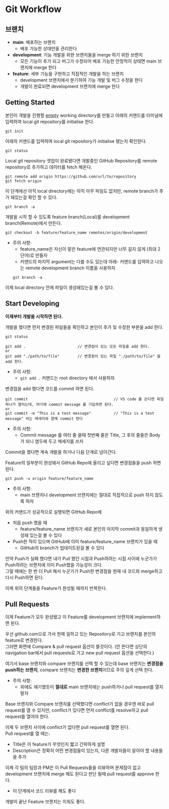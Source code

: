 # Git Workflow

## 브랜치
- **main**: 배포하는 브랜치
    - 배포 가능한 상태만을 관리한다
- **development**: 기능 개발을 위한 브랜치들을 merge 하기 위한 브랜치
    - 모든 기능이 추가 되고 버그가 수정되어 배포 가능한 안정적이 상태면 main 브랜치에 merge 한다
- **feature**: 세부 기능을 구현하고 직접적인 개발을 하는 브랜치
    - development 브랜치에서 분기하여 기능 개발 및 버그 수정을 한다
    - 개발이 완료되면 development 브랜치에 merge 한다

## Getting Started
본인이 개발을 진행할 <u>empty</u> working directory를 만들고 아래의 커맨드를 터미널에 입력하여 local git repository를 initialise 한다.
```
git init
```
아래의 커맨드를 입력하여 local git repository가 initialise 됐는지 확인한다.
```
git status
```
Local git repository 셋업이 완료됐다면 개발중인 GitHub Repository를 remote repository로 추가하고 데이터를 fetch 해온다.
```
git remote add origin https://github.com/url/to/repository
git fetch origin
```
이 단계에선 아직 local directory에는 아직 아무 파일도 없지만, remote branch가 추가 돼있는걸 확인 할 수 있다.
```
git branch -a
```
개발을 시작 할 수 있도록 feature branch(Local)를 development branch(Remote)에서 만든다.
```
git checkout -b feature/feature_name remotes/origin/development
```
- 주의 사항:
    - feature_name은 자신이 맡은 feature에 연관되지만 너무 길지 않게 (최대 2단어)로 만들자
    - 커맨드의 마지막 argument는 다를 수도 있는데 아래- 커맨드를 입력하고 나오는 remote development branch 이름을 사용하자
    ```
    git branch -a
    ```

이제 local directory 안에 파일이 생성돼있는걸 볼 수 있다.

## Start Developing
**이제부터 개발을 시작하면 된다.**

개발을 했다면 먼저 변경된 파일들을 확인하고 본인이 추가 및 수정한 부분을 add 한다.
```
git status

git add .                       // 변경점이 있는 모든 파일을 add 한다.
or
git add "./path/to/file"        // 변경점이 있는 파일 "./path/to/file" 을 add 한다.
```
- 주의 사항:
    - ```git add .``` 커맨드는 root directory 에서 사용하자

변경점을 add 했다면 코드를 commit 하면 된다.

```
git commit                                      // VS code 를 쓴다면 파일 하나가 열리는데, 여기에 commit message 를 기입하면 된다.
or
git commit -m "This is a test message"          // "This is a test message" 라는 메세지와 함께 commit 한다
```

- 주의 사항:
    - Commit message 를 여러 줄 쓸때 첫번째 줄은 Title, 그 후의 줄들은 Body가 되니 염두에 두고 메세지를 쓰자

Commit을 했다면 계속 개발을 하거나 다음 단계로 넘어간다.

Feature의 일부분이 완성돼서 GitHub Repo에 올리고 싶다면 변경점들을 push 하면 된다.

```
git push -u origin feature/feature_name
```
- 주의 사항:
    - main 브랜치나 development 브랜치에는 절대로 직접적으로 push 하지 않도록 하자

위의 커맨드가 성공적으로 실행되면 GitHub Repo에
- 처음 push 했을 때
    - feature/feature_name 브랜치가 새로 본인의 마지막 commit과 동일하게 생성돼 있는걸 볼 수 있다
- Push한 적이 있으며 GitHub에 이미 feature/feature_name 브랜치가 있을 때
    - GitHub의 branch가 업데이트된걸 볼 수 있다

만약 Push가 실패 했다면 내가 Pull 했던 시점과 Push하려는 시점 사이에 누군가가 Push하려는 브랜치에 이미 Push했을 가능성이 크다.<br>
그럴 때에는 한 번 더 Pull 해서 누군가가 Push한 변경점을 현재 내 코드와 merge하고 다시 Push하면 된다.

이제 위의 단계들을 Feature가 완성될 때까지 반복한다.

## Pull Requests
이제 Feature가 모두 완성됐고 이 Feature를 development 브랜치에 implement하면 된다.

우선 github.com으로 가서 현재 일하고 있는 Repository로 가고 브랜치를 본인의 feature로 변경한다.<br>
그러면 화면에 Compare & pull request 옵션이 뜰것이다. (안 뜬다면 상단의 navigation bar에서 pull requests로 가고 new pull request 옵션을 선택한다.)

여기서 base 브랜치와 compare 브랜치를 선택 할 수 있는데 base 브랜치는 **변경점을 push하는 브랜치**, compare 브랜치는 **변경한 브랜치**이므로 주의 깊게 선택 한다.
- 주의 사항:
    - 위에도 얘기했듯이 **절대로** main 브랜치에는 push하거나 pull request를 열지 말자

Base 브랜치와 Compare 브랜치를 선택했다면 conflict가 없을 경우엔 바로 pull request를 열 수 있지만, conflict가 있다면 먼저 conflict를 resolve하고 pull request를 열어야 한다.

이제 두 브랜치 사이에 conflict가 없다면 pull request를 열면 된다.<br>
Pull request를 열 때는:
- Title은 이 feature가 무엇인지 짧고 간략하게 설명
- Description은 정확히 어떤 변경점들이 있는지, 다른 개발자들이 알아야 할 내용들을 추가

이제 각 팀의 팀장과 PM은 이 Pull Requests들을 리뷰하며 문제점이 없고 development 브랜치에 merge 해도 된다고 판단 될때 pull request를 approve 한다.
- 이 단계에서 코드 리뷰를 해도 좋다

개발이 끝난 Feature 브랜치는 지워도 좋다.
